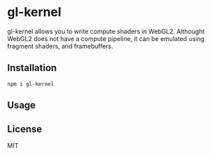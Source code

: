 # gl-kernel

gl-kernel allows you to write compute shaders in WebGL2. Althought WebGL2 does not have a compute pipeline, it can be emulated using fragment shaders, and framebuffers.

## Installation

`npm i gl-kernel`

## Usage

## License

MIT